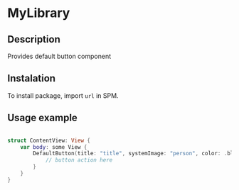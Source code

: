 #  MyLibrary

## Description

Provides default button component

## Instalation 

To install package, import `url` in SPM.

## Usage example

``` swift

struct ContentView: View {
    var body: some View {
        DefaultButton(title: "title", systemImage: "person", color: .blue) {
            // button action here
        }
    }
}

```

